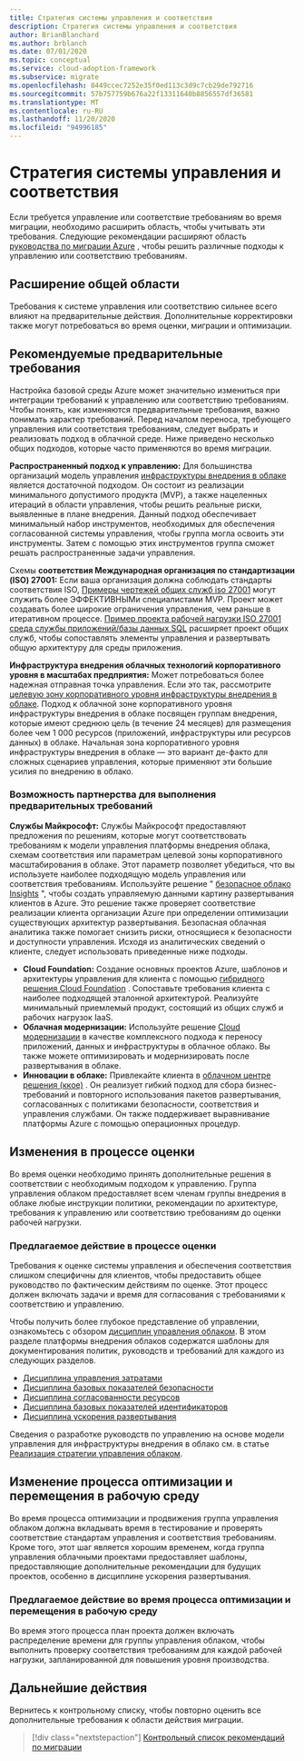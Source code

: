 ```yaml
---
title: Стратегия системы управления и соответствия
description: Стратегия системы управления и соответствия
author: BrianBlanchard
ms.author: brblanch
ms.date: 07/01/2020
ms.topic: conceptual
ms.service: cloud-adoption-framework
ms.subservice: migrate
ms.openlocfilehash: 8449ccec7252e35f0ed113c3d9c7cb29de792716
ms.sourcegitcommit: 57b757759b676a22f13311640b8856557df36581
ms.translationtype: MT
ms.contentlocale: ru-RU
ms.lasthandoff: 11/20/2020
ms.locfileid: "94996185"
---
```

# <a name="governance-or-compliance-strategy"></a>Стратегия системы управления и соответствия

Если требуется управление или соответствие требованиям во время миграции, необходимо расширить область, чтобы учитывать эти требования. Следующие рекомендации расширяют область [руководства по миграции Azure](../azure-migration-guide/index.md) , чтобы решить различные подходы к управлению или соответствию требованиям.

## <a name="general-scope-expansion"></a>Расширение общей области

Требования к системе управления или соответствию сильнее всего влияют на предварительные действия. Дополнительные корректировки также могут потребоваться во время оценки, миграции и оптимизации.

## <a name="suggested-prerequisites"></a>Рекомендуемые предварительные требования

Настройка базовой среды Azure может значительно измениться при интеграции требований к управлению или соответствию требованиям. Чтобы понять, как изменяются предварительные требования, важно понимать характер требований. Перед началом переноса, требующего управления или соответствия требованиям, следует выбрать и реализовать подход в облачной среде. Ниже приведено несколько общих подходов, которые часто применяются во время миграции.

**Распространенный подход к управлению:** Для большинства организаций модель управления [инфраструктуры внедрения в облаке](../../govern/guides/index.md) является достаточной подходом. Он состоит из реализации минимального допустимого продукта (MVP), а также нацеленных итераций в области управления, чтобы решить реальные риски, выявленные в плане внедрения. Данный подход обеспечивает минимальный набор инструментов, необходимых для обеспечения согласованной системы управления, чтобы группа могла освоить эти инструменты. Затем с помощью этих инструментов группа сможет решать распространенные задачи управления.

Схемы **соответствия Международная организация по стандартизации (ISO) 27001:** Если ваша организация должна соблюдать стандарты соответствия ISO, [Примеры чертежей общих служб iso 27001](/azure/governance/blueprints/samples/iso27001-shared) могут служить более ЭФФЕКТИВНЫМи специалистами MVP. Проект может создавать более широкие ограничения управления, чем раньше в итеративном процессе. [Пример проекта рабочей нагрузки ISO 27001 среда службы приложений/базы данных SQL](/azure/governance/blueprints/samples/iso27001-ase-sql-workload) расширяет проект общих служб, чтобы сопоставлять элементы управления и развертывать общую архитектуру для среды приложения.

**Инфраструктура внедрения облачных технологий корпоративного уровня в масштабах предприятия:** Может потребоваться более надежная отправная точка управления. Если это так, рассмотрите [целевую зону корпоративного уровня инфраструктуры внедрения в облаке](../../ready/enterprise-scale/index.md). Подход к облачной зоне корпоративного уровня инфраструктуры внедрения в облаке посвящен группам внедрения, которые имеют среднюю цель (в течение 24 месяцев) для размещения более чем 1 000 ресурсов (приложений, инфраструктуры или ресурсов данных) в облаке. Начальная зона корпоративного уровня инфраструктуры внедрения в облаке — это вариант де-факто для сложных сценариев управления, которые применяют эти большие усилия по внедрению в облако.

### <a name="partnership-option-to-complete-prerequisites"></a>Возможность партнерства для выполнения предварительных требований

**Службы Майкрософт:** Службы Майкрософт предоставляют предложения по решениям, которые могут соответствовать требованиям к модели управления платформы внедрения облака, схемам соответствия или параметрам целевой зоны корпоративного масштабирования в облаке. Этот параметр позволяет убедиться, что вы используете наиболее подходящую модель управления или соответствия требованиям. Используйте решение " [безопасное облако Insights](https://download.microsoft.com/download/C/7/C/C7CEA89D-7BDB-4E08-B998-737C13107361/Secure_Cloud_Insights_Datasheet_EN_US.pdf) ", чтобы создать управляемую данными картину развертывания клиентов в Azure. Это решение также проверяет соответствие реализации клиента организации Azure при определении оптимизации существующих архитектур развертывания. Безопасная облачная аналитика также помогает снизить риски, относящиеся к безопасности и доступности управления. Исходя из аналитических сведений о клиенте, следует использовать приведенные ниже подходы.

- **Cloud Foundation:** Создание основных проектов Azure, шаблонов и архитектуры управления для клиента с помощью [гибридного решения Cloud Foundation](https://download.microsoft.com/download/D/8/7/D872DFD0-1C46-4145-95E4-B5EAB2958B96/Hybrid_Cloud_Foundation_Datasheet_EN_US.pdf) . Сопоставьте требования клиента с наиболее подходящей эталонной архитектурой. Реализуйте минимальный приемлемый продукт, состоящий из общих служб и рабочих нагрузок IaaS.
- **Облачная модернизации:** Используйте решение [Cloud модернизации](https://download.microsoft.com/download/3/7/3/373F90E3-8568-44F3-B096-CD9C1CD28AB7/Cloud_Modernization_Datasheet_EN_US.pdf) в качестве комплексного подхода к переносу приложений, данных и инфраструктуры в облачное облако. Вы также можете оптимизировать и модернизировать после развертывания в облаке.
- **Инновации в облаке:** Привлекайте клиента в [облачном центре решения (ккое)](https://download.microsoft.com/download/F/8/B/F8BBE4BD-E5F8-4DFB-82F7-C0A4E17051BB/Cloud_Center_of_Excellence_Datasheet_EN_US.pdf) . Он реализует гибкий подход для сбора бизнес-требований и повторного использования пакетов развертывания, согласованных с политиками безопасности, соответствия и управления службами. Он также поддерживает выравнивание платформы Azure с помощью операционных процедур.

## <a name="assess-process-changes"></a>Изменения в процессе оценки

Во время оценки необходимо принять дополнительные решения в соответствии с необходимым подходом к управлению. Группа управления облаком предоставляет всем членам группы внедрения в облаке любые инструкции политики, рекомендации по архитектуре, требования к управлению или соответствию требованиям до оценки рабочей нагрузки.

### <a name="suggested-action-during-the-assessment-process"></a>Предлагаемое действие в процессе оценки

Требования к оценке системы управления и обеспечения соответствия слишком специфичны для клиентов, чтобы предоставить общее руководство по фактическим действиям по оценке. Этот процесс должен включать задачи и время для согласования с требованиями к соответствию и управлению.

Чтобы получить более глубокое представление об управлении, ознакомьтесь с обзором [дисциплин управления облаком](../../govern/governance-disciplines.md). В этом разделе платформы внедрения облаков содержатся шаблоны для документирования политик, руководств и требований для каждого из следующих разделов.

- [Дисциплина управления затратами](../../govern/cost-management/template.md)
- [Дисциплина базовых показателей безопасности](../../govern/security-baseline/template.md)
- [Дисциплина согласованности ресурсов](../../govern/resource-consistency/template.md)
- [Дисциплина базовых показателей идентификаторов](../../govern/identity-baseline/template.md)
- [Дисциплина ускорения развертывания](../../govern/deployment-acceleration/template.md)

Сведения о разработке руководств по управлению на основе модели управления для инфраструктуры внедрения в облако см. в статье [Реализация стратегии управления облаком](../../govern/corporate-policy.md).

## <a name="optimize-and-promote-process-changes"></a>Изменение процесса оптимизации и перемещения в рабочую среду

Во время процесса оптимизации и продвижения группа управления облаком должна вкладывать время в тестирование и проверять соответствие стандартам управления и соответствия требованиям. Кроме того, этот шаг является хорошим временем, когда группа управления облачными проектами предоставляет шаблоны, предоставляющие дополнительные рекомендации для будущих проектов, особенно в дисциплине ускорения развертывания.

### <a name="suggested-action-during-the-optimize-and-promote-process"></a>Предлагаемое действие во время процесса оптимизации и перемещения в рабочую среду

Во время этого процесса план проекта должен включать распределение времени для группы управления облаком, чтобы выполнить проверку соответствия требованиям для каждой рабочей нагрузки, запланированной для повышения уровня производства.

## <a name="next-steps"></a>Дальнейшие действия

Вернитесь к контрольному списку, чтобы повторно оценить все дополнительные требования к области действия миграции.

> [!div class="nextstepaction"]
> [Контрольный список рекомендаций по миграции](./index.md)
